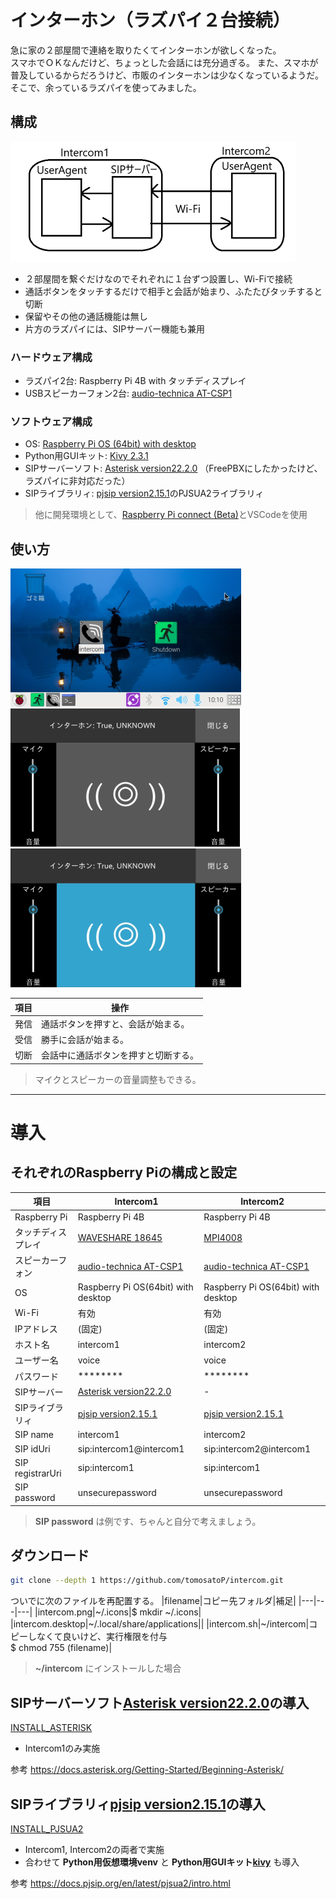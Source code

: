 # インターホン（ラズパイ２台接続）

急に家の２部屋間で連絡を取りたくてインターホンが欲しくなった。<br>
スマホでＯＫなんだけど、ちょっとした会話には充分過ぎる。
また、スマホが普及しているからだろうけど、市販のインターホンは少なくなっているようだ。<br>
そこで、余っているラズパイを使ってみました。

##  構成

![構成図](image/chart.png)
* ２部屋間を繋ぐだけなのでそれぞれに１台ずつ設置し、Wi-Fiで接続
* 通話ボタンをタッチするだけで相手と会話が始まり、ふたたびタッチすると切断
* 保留やその他の通話機能は無し
* 片方のラズパイには、SIPサーバー機能も兼用

### ハードウェア構成

* ラズパイ2台: Raspberry Pi 4B with タッチディスプレイ
* USBスピーカーフォン2台: [audio-technica AT-CSP1](https://www.audio-technica.co.jp/product/AT-CSP1)

### ソフトウェア構成

* OS: [Raspberry Pi OS (64bit) with desktop](https://www.raspberrypi.com/software/operating-systems/)
* Python用GUIキット: [Kivy 2.3.1](https://kivy.org/) 
* SIPサーバーソフト: [Asterisk version22.2.0](https://www.asterisk.org/) （FreePBXにしたかったけど、ラズパイに非対応だった）
* SIPライブラリィ: [pjsip version2.15.1](https://www.pjsip.org/)のPJSUA2ライブラリィ

> 他に開発環境として、[Raspberry Pi connect (Beta)](https://www.raspberrypi.com/software/connect/)とVSCodeを使用

## 使い方
![画面](image/window.png)
![アプリ画面待ち](image/screenshot.png)
![アプリ画面会話中](image/calling.png)

|項目|操作|
|---|---|
|発信|通話ボタンを押すと、会話が始まる。|
|受信|勝手に会話が始まる。|
|切断|会話中に通話ボタンを押すと切断する。|

> マイクとスピーカーの音量調整もできる。
---

# 導入

## それぞれのRaspberry Piの構成と設定

|項目|Intercom1|Intercom2|
|---|---|---|
|Raspberry Pi|Raspberry Pi 4B|Raspberry Pi 4B|
|タッチディスプレイ|[WAVESHARE 18645](https://www.waveshare.com/4.3inch-dsi-lcd-with-case.htm)|[MPI4008](https://github.com/goodtft/LCD-show)|
|スピーカーフォン|[audio-technica AT-CSP1](https://www.audio-technica.co.jp/product/AT-CSP1)|[audio-technica AT-CSP1](https://www.audio-technica.co.jp/product/AT-CSP1)|
|OS|Raspberry Pi OS(64bit) with desktop|Raspberry Pi OS(64bit) with desktop|
|Wi-Fi|有効|有効|
|IPアドレス|(固定)|(固定)|
|ホスト名|intercom1|intercom2|
|ユーザー名|voice|voice|
|パスワード|********|********|
|SIPサーバー|[Asterisk version22.2.0](https://www.asterisk.org/)|-|
|SIPライブラリィ|[pjsip version2.15.1](https://www.pjsip.org/)|[pjsip version2.15.1](https://www.pjsip.org/)|
|SIP name|intercom1|intercom2|
|SIP idUri|sip:intercom1@intercom1|sip:intercom2@intercom1|
|SIP registrarUri|sip:intercom1|sip:intercom1|
|SIP password|unsecurepassword|unsecurepassword|
> **SIP password** は例です、ちゃんと自分で考えましょう。

## ダウンロード

~~~sh
git clone --depth 1 https://github.com/tomosatoP/intercom.git
~~~

ついでに次のファイルを再配置する。
|filename|コピー先フォルダ|補足|
|---|---|---|
|intercom.png|~/.icons|$ mkdir ~/.icons|
|intercom.desktop|~/.local/share/applications||
|intercom.sh|~/intercom|コピーしなくて良いけど、実行権限を付与<br>$ chmod 755 (filename)|
> **~/intercom** にインストールした場合

## SIPサーバーソフト[Asterisk version22.2.0](https://www.asterisk.org/)の導入

[INSTALL_ASTERISK](INSTALL_ASTERISK.md) 

* Intercom1のみ実施

参考 https://docs.asterisk.org/Getting-Started/Beginning-Asterisk/


## SIPライブラリィ[pjsip version2.15.1](https://www.pjsip.org/)の導入

[INSTALL_PJSUA2](INSTALL_PJSUA2.md)

* Intercom1, Intercom2の両者で実施
* 合わせて **Python用仮想環境venv** と **Python用GUIキット[kivy](https://kivy.org/)** も導入

参考 https://docs.pjsip.org/en/latest/pjsua2/intro.html
